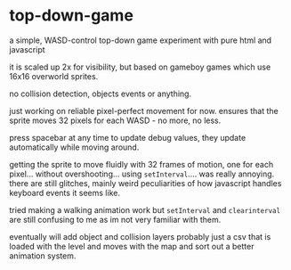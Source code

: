 # top-down-game
a simple, WASD-control top-down game experiment with pure html and javascript

it is scaled up 2x for visibility, but based on gameboy games which use 16x16 overworld sprites.

no collision detection, objects events or anything. 

just working on reliable pixel-perfect movement for now. ensures that the sprite moves 32 pixels for each WASD - no more, no less.

press spacebar at any time to update debug values, they update automatically while moving around.

getting the sprite to move fluidly with 32 frames of motion, one for each pixel... without overshooting... using `setInterval`.... was really annoying. there are still glitches, mainly weird peculiarities of how javascript handles keyboard events it seems like.

tried making a walking animation work but `setInterval` and `clearinterval` are still confusing to me as im not very familiar with them.

eventually will add object and collision layers probably just a csv that is loaded with the level and moves with the map and sort out a better animation system.
